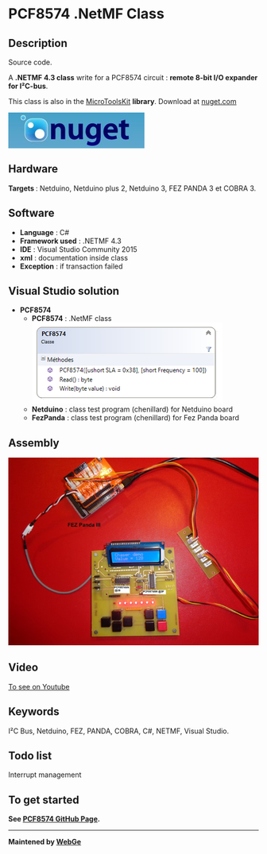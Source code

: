 # PCF8574 .NetMF Class

<strong>Description</strong>
-------------------------------------
Source code.

A <strong>.NETMF 4.3 class</strong> write for a PCF8574 circuit : <strong>remote 8-bit I/O expander for I²C-bus</strong>. 

This class is also in the <a href="https://www.nuget.org/packages/WEBGE.Microtoolskit/" target="_blank">MicroToolsKit</a> <strong>library</strong>. Download at <a href="https://www.nuget.org" target="_blank">nuget.com</a>

 <img src="img/nuget.JPG" align="center" />

<strong>Hardware</strong>
---------------------
<strong> Targets </strong>: Netduino, Netduino plus 2, Netduino 3, FEZ PANDA 3 et COBRA 3.

<strong>Software</strong>
---------------------
<ul>
<li><strong>Language</strong> : C#</li>
<li><strong>Framework used</strong> : .NETMF 4.3</li>
<li><strong>IDE</strong> : Visual Studio Community 2015</li>
<li><strong>xml</strong> : documentation inside class </li> 
<li><strong>Exception</strong> : if transaction failed</li>
</ul>

<strong> Visual Studio solution</strong>
-------------------------------------
<ul>
<li><strong>PCF8574</strong>
<ul>
<li><strong>PCF8574</strong> : .NetMF class</li>
<img src="img/pcf8574.png" />
<li><strong>Netduino</strong> : class test program (chenillard) for Netduino board</li>
<li><strong>FezPanda</strong> : class test program (chenillard) for Fez Panda board</li>
</ul>
</li>
</ul>

<strong>Assembly</strong>
--------------------------
<img src="img/I2CFezPanda.JPG" />

<strong>Video</strong>
-------------------
<a href="https://youtu.be/iZw7FdrfGV8" target="_blank">To see on Youtube</a>

<strong>Keywords</strong>
----------------------------
I²C Bus, Netduino, FEZ, PANDA, COBRA, C#, NETMF, Visual Studio.

<strong>Todo list</strong>
-------------------
Interrupt management

<strong>To get started<strong>
--------------------
See <a href="http://webge.github.io/PCF8574/" target="_blank">PCF8574 GitHub Page</a>.
<hr>

<strong>Maintened by</strong> <a href="mailto:philippemariano@gmail.com">WebGe</a>
